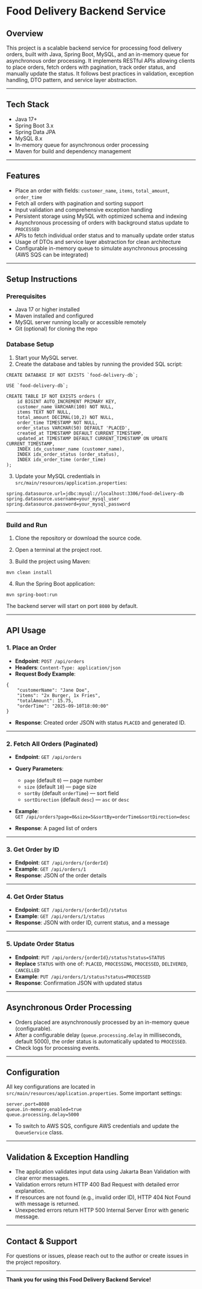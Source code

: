 
# Food Delivery Backend Service

## Overview

This project is a scalable backend service for processing food delivery orders, built with Java, Spring Boot, MySQL, and an in-memory queue for asynchronous order processing. It implements RESTful APIs allowing clients to place orders, fetch orders with pagination, track order status, and manually update the status. It follows best practices in validation, exception handling, DTO pattern, and service layer abstraction.

---

## Tech Stack

- Java 17+
- Spring Boot 3.x
- Spring Data JPA
- MySQL 8.x
- In-memory queue for asynchronous order processing
- Maven for build and dependency management

---

## Features

- Place an order with fields: `customer_name`, `items`, `total_amount`, `order_time`
- Fetch all orders with pagination and sorting support
- Input validation and comprehensive exception handling
- Persistent storage using MySQL with optimized schema and indexing
- Asynchronous processing of orders with background status update to `PROCESSED`
- APIs to fetch individual order status and to manually update order status
- Usage of DTOs and service layer abstraction for clean architecture
- Configurable in-memory queue to simulate asynchronous processing (AWS SQS can be integrated)

---

## Setup Instructions

### Prerequisites

- Java 17 or higher installed
- Maven installed and configured
- MySQL server running locally or accessible remotely
- Git (optional) for cloning the repo

### Database Setup

1. Start your MySQL server.
2. Create the database and tables by running the provided SQL script:

```
CREATE DATABASE IF NOT EXISTS `food-delivery-db`;

USE `food-delivery-db`;

CREATE TABLE IF NOT EXISTS orders (
    id BIGINT AUTO_INCREMENT PRIMARY KEY,
    customer_name VARCHAR(100) NOT NULL,
    items TEXT NOT NULL,
    total_amount DECIMAL(10,2) NOT NULL,
    order_time TIMESTAMP NOT NULL,
    order_status VARCHAR(50) DEFAULT 'PLACED',
    created_at TIMESTAMP DEFAULT CURRENT_TIMESTAMP,
    updated_at TIMESTAMP DEFAULT CURRENT_TIMESTAMP ON UPDATE CURRENT_TIMESTAMP,
    INDEX idx_customer_name (customer_name),
    INDEX idx_order_status (order_status),
    INDEX idx_order_time (order_time)
);
```

3. Update your MySQL credentials in `src/main/resources/application.properties`:

```
spring.datasource.url=jdbc:mysql://localhost:3306/food-delivery-db
spring.datasource.username=your_mysql_user
spring.datasource.password=your_mysql_password
```

---

### Build and Run

1. Clone the repository or download the source code.

2. Open a terminal at the project root.

3. Build the project using Maven:

```
mvn clean install
```

4. Run the Spring Boot application:

```
mvn spring-boot:run
```

The backend server will start on port `8080` by default.

---

## API Usage

### 1. Place an Order

- **Endpoint**: `POST /api/orders`
- **Headers**: `Content-Type: application/json`
- **Request Body Example**:

```
{
    "customerName": "Jane Doe",
    "items": "2x Burger, 1x Fries",
    "totalAmount": 15.75,
    "orderTime": "2025-09-10T18:00:00"
}
```

- **Response**: Created order JSON with status `PLACED` and generated ID.

---

### 2. Fetch All Orders (Paginated)

- **Endpoint**: `GET /api/orders`
- **Query Parameters**:
  - `page` (default `0`) — page number
  - `size` (default `10`) — page size
  - `sortBy` (default `orderTime`) — sort field
  - `sortDirection` (default `desc`) — `asc` or `desc`
- **Example**:  
`GET /api/orders?page=0&size=5&sortBy=orderTime&sortDirection=desc`

- **Response**: A paged list of orders

---

### 3. Get Order by ID

- **Endpoint**: `GET /api/orders/{orderId}`
- **Example**: `GET /api/orders/1`
- **Response**: JSON of the order details

---

### 4. Get Order Status

- **Endpoint**: `GET /api/orders/{orderId}/status`
- **Example**: `GET /api/orders/1/status`
- **Response**: JSON with order ID, current status, and a message

---

### 5. Update Order Status

- **Endpoint**: `PUT /api/orders/{orderId}/status?status=STATUS`
- **Replace** `STATUS` with one of: `PLACED`, `PROCESSING`, `PROCESSED`, `DELIVERED`, `CANCELLED`
- **Example**: `PUT /api/orders/1/status?status=PROCESSED`
- **Response**: Confirmation JSON with updated status

---

## Asynchronous Order Processing

- Orders placed are asynchronously processed by an in-memory queue (configurable).
- After a configurable delay (`queue.processing.delay` in milliseconds, default 5000), the order status is automatically updated to `PROCESSED`.
- Check logs for processing events.

---

## Configuration

All key configurations are located in `src/main/resources/application.properties`. Some important settings:

```
server.port=8080
queue.in-memory.enabled=true
queue.processing.delay=5000
```

- To switch to AWS SQS, configure AWS credentials and update the `QueueService` class.

---

## Validation & Exception Handling

- The application validates input data using Jakarta Bean Validation with clear error messages.
- Validation errors return HTTP 400 Bad Request with detailed error explanation.
- If resources are not found (e.g., invalid order ID), HTTP 404 Not Found with message is returned.
- Unexpected errors return HTTP 500 Internal Server Error with generic message.

---

## Contact & Support

For questions or issues, please reach out to the author or create issues in the project repository.

---

**Thank you for using this Food Delivery Backend Service!**
```